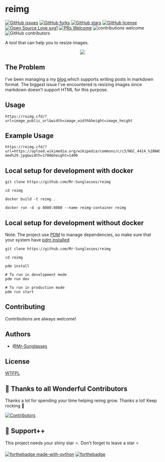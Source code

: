 # reimg

[![GitHub issues](https://img.shields.io/github/issues/Mr-Sunglasses/reimg)](https://github.com/Mr-Sunglasses/reimg)
[![GitHub forks](https://img.shields.io/github/forks/Mr-Sunglasses/reimg)](https://github.com/Mr-Sunglasses/reimg/network)
[![GitHub stars](https://img.shields.io/github/stars/Mr-Sunglasses/reimg)](https://github.com/Mr-Sunglasses/reimg)
[![GitHub license](https://img.shields.io/github/license/Mr-Sunglasses/reimg)](https://github.com/Mr-Sunglasses/reimg/blob/master/LICENSE)
[![Open Source Love svg1](https://badges.frapsoft.com/os/v1/open-source.svg?v=103)](https://github.com/ellerbrock/open-source-badges/) [![PRs Welcome](https://img.shields.io/badge/PRs-welcome-brightgreen.svg?style=flat-square)](http://makeapullrequest.com) ![contributions welcome](https://img.shields.io/static/v1.svg?label=Contributions&message=Welcome&color=0059b3&style=flat-square) ![GitHub contributors](https://img.shields.io/github/contributors-anon/Mr-Sunglasses/reimg)

A tool that can help you to resize images.

<p align="center">
    <img src="etc/reimg.png">
</p>

## The Problem
I've been managing a my [blog](https://blog.kanishkk.me),which supports writing posts in markdown format. The biggest issue I've encountered is resizing images since markdown doesn't support HTML for this purpose. 

## Usage

```
https://reimg.cfd/?url=image_public_url&width=image_width&height=image_height
```

## Example Usage
```
https://reimg.cfd/?url=https://upload.wikimedia.org/wikipedia/commons/c/c3/NGC_4414_%28NASA-med%29.jpg&width=1700&height=1400
```

## Local setup for development with docker

```
git clone https://github.com/Mr-Sunglasses/reimg

cd reimg

docker build -t reimg .

docker run -d -p 8080:8080 --name reimg-container reimg

```

## Local setup for development without docker
Note: The project use [PDM](https://pdm-project.org/en/latest/) to manage dependencies, so make sure that your system have [pdm installed](https://pdm-project.org/en/latest/#installation)

```
git clone https://github.com/Mr-Sunglasses/reimg

cd reimg

pdm install

# To run in development mode
pdm run dev

# To run in production mode
pdm run start
```


## Contributing

Contributions are always welcome!

## Authors

- [@Mr-Sunglasses](https://www.github.com/Mr-Sunglasses)

## License

[WTFPL](http://www.wtfpl.net/)

## 💪 Thanks to all Wonderful Contributors

Thanks a lot for spending your time helping reimg grow.
Thanks a lot! Keep rocking 🍻

[![Contributors](https://contrib.rocks/image?repo=Mr-Sunglasses/reimg)](https://github.com/Mr-Sunglasses/reimg/graphs/contributors)

## 🙏 Support++

This project needs your shiny star ⭐.
Don't forget to leave a star ⭐️

[![forthebadge made-with-python](http://ForTheBadge.com/images/badges/made-with-python.svg)](https://www.python.org/) [![forthebadge](https://forthebadge.com/images/badges/built-with-love.svg)](https://forthebadge.com)
